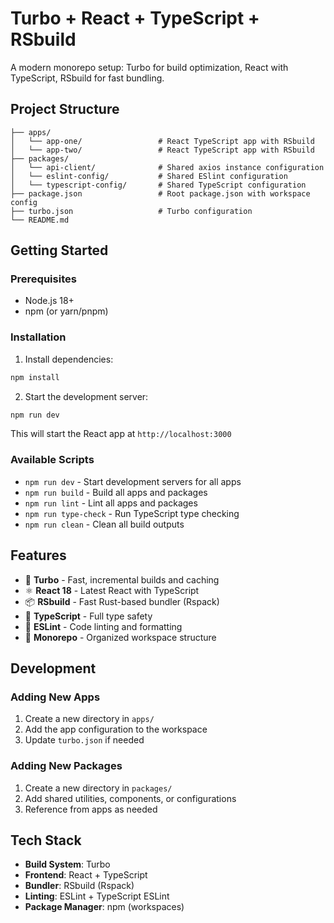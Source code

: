 # Turbo + React + TypeScript + RSbuild

A modern monorepo setup:
Turbo for build optimization,
React with TypeScript,
RSbuild for fast bundling.

## Project Structure

```
├── apps/
│   └── app-one/                 # React TypeScript app with RSbuild
│   └── app-two/                 # React TypeScript app with RSbuild
├── packages/
│   └── api-client/              # Shared axios instance configuration
│   └── eslint-config/           # Shared ESlint configuration
│   └── typescript-config/       # Shared TypeScript configuration
├── package.json                 # Root package.json with workspace config
├── turbo.json                   # Turbo configuration
└── README.md
```

## Getting Started

### Prerequisites

- Node.js 18+
- npm (or yarn/pnpm)

### Installation

1. Install dependencies:

```bash
npm install
```

2. Start the development server:

```bash
npm run dev
```

This will start the React app at `http://localhost:3000`

### Available Scripts

- `npm run dev` - Start development servers for all apps
- `npm run build` - Build all apps and packages
- `npm run lint` - Lint all apps and packages
- `npm run type-check` - Run TypeScript type checking
- `npm run clean` - Clean all build outputs

## Features

- 🚀 **Turbo** - Fast, incremental builds and caching
- ⚛️ **React 18** - Latest React with TypeScript
- 📦 **RSbuild** - Fast Rust-based bundler (Rspack)
- 🎯 **TypeScript** - Full type safety
- 🔧 **ESLint** - Code linting and formatting
- 📁 **Monorepo** - Organized workspace structure

## Development

### Adding New Apps

1. Create a new directory in `apps/`
2. Add the app configuration to the workspace
3. Update `turbo.json` if needed

### Adding New Packages

1. Create a new directory in `packages/`
2. Add shared utilities, components, or configurations
3. Reference from apps as needed

## Tech Stack

- **Build System**: Turbo
- **Frontend**: React + TypeScript
- **Bundler**: RSbuild (Rspack)
- **Linting**: ESLint + TypeScript ESLint
- **Package Manager**: npm (workspaces)
